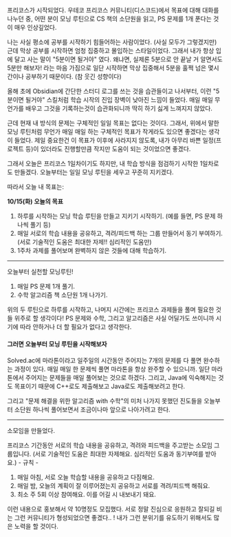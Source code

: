 프리코스가 시작되었다. 우테코 프리코스 커뮤니티(디스코드)에서 목표에 대해 대화를 나누던 중, 어떤 분이 모닝 루틴으로 CS 책의 소단원을 읽고, PS 문제를 1개 푼다는 것이 매우 인상깊었다.

나는 사실 평소에 공부를 시작하기 힘들어하는 사람이었다. (사실 모두가 그렇겠지만)
근데 막상 공부를 시작하면 엄청 집중하고 몰입하는 스타일이었다. 그래서 내가 항상 입에 달고 사는 말이 "5분이면 될거야" 였다. 왜냐면, 실제론 5분으로 안 끝날 거 알면서도 5분만 해보자! 라는 마음 가짐으로 일단 시작하면 막상 집중해서 5분을 훌쩍 넘은 몇시간이나 공부하기 때문이다. (참 웃긴 성향이다)

올해 초에 Obsidian에 간단한 스터디 로그를 쓰는 것을 습관들이고 나서부터, 이런 "5분이면 될거야" 스킬처럼 학습 시작의 진입 장벽이 낮아진 느낌이 들었다. 매일 매일 무언가를 배우고 그것을 기록하는것이 습관화되니까 딱히 하기 싫게 느껴지지 않았다.

근데 현재 내 방식의 문제는 구체적인 일일 목표는 없다는 것이다. 그래서, 위에서 말한 모닝 루틴처럼 무언가 매일 매일 하는 구체적인 목표가 작게라도 있으면 좋겠다는 생각이 들었다. 
제일 중요한건 이 목표가 이후에 사라지지 않도록, 내가 아무리 바쁜 일정(프로젝트 등)이 있더라도 진행할만큼 작지만 도움이 되는 것이었으면 좋겠다.

그래서 오늘은 프리코스 1일차이기도 하지만, 내 학습 방식을 점검하기 시작한 1일차로도 만들겠다.
오늘부터는 일일 모닝 루틴을 세우고 꾸준히 지키겠다.  

따라서 오늘 내 목표는:

**10/15(화) 오늘의 목표**
1. 하루를 시작하는 모닝 학습 루틴을 만들고 지키기 시작하기. (예를 들면, PS 문제 하나씩 풀기 등)
2. 매일 서로의 학습 내용을 공유하고, 격려/피드백 하는 그룹 만들어서 동기 부여하기. (서로 기술적인 도움은 최대한 자제!! 심리적인 도움만)
3. 1주차 과제를 풀어보며 완벽하지 않은 것들에 대해 학습하기.


- - -

오늘부터 실천할 모닝루틴!
1. 매일 PS 문제 1개 풀기.
2. 수학 알고리즘 책 소단원 1개 나가기.

위의 두 루틴으로 하루를 시작하고, 나머지 시간에는 프리코스 과제들을 풀며 필요한 것들 위주로 할 생각이다!
PS 문제와 수학, 그리고 알고리즘은 사실 어딜가도 쓰이니까 시기에 따라 안하거나 더 할 필요가 없다고 생각한다.



#### 그러면 오늘부터 모닝 루틴을 시작해보자
Solved.ac에 마라톤이라고 일주일의 시간동안 주어지는 7개의 문제를 다 풀면 완수하는 과정이 있다. 매일 매일 한 문제씩 풀면 마라톤을 항상 완주할 수 있으니까. 일단 마라톤에서 주어지는 문제들을 매일 풀어보는 것으로 하겠다. 그리고, Java에 익숙해지는 것도 목표이기 때문에 C++로도 제출해보고 Java로도 제출해보려고 한다.

그리고 "문제 해결을 위한 알고리즘 with 수학"의 미처 나가지 못했던 진도들을 오늘부터 소단원 하나씩 풀어보면서 조금이나마 앞으로 나아가려고 한다.





- - -

소모임을 만들었다.

프리코스 기간동안 서로의 학습 내용을 공유하고, 격려와 피드백을 주고받는 소모임 그룹입니다. (서로 기술적인 도움은 최대한 자제해요. 심리적인 도움과 동기부여를 받아요.)
\- 규칙 -  
1. 매일 아침, 서로 오늘 학습할 내용을 공유하고 다짐해요.  
2. 매일 밤, 오늘의 계획이 잘 이루어졌는지 공유하고 서로를 격려/피드백 해줘요.  
3. 최소 주 5회 이상 참여해요. 이를 어길 시 내보내기 돼요.

이런 내용으로 홍보해서 약 10명정도 모집했다. 서로 정말 진심으로 응원하고 잘되길 비는 그런 커뮤니티가 형성되었으면 좋겠다.. ! 내가 그런 분위기를 유도하기 위해서도 많은 노력을 할 것이다.



